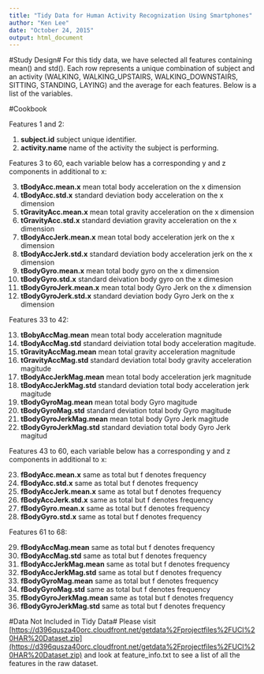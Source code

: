 ```yaml
---
title: "Tidy Data for Human Activity Recognization Using Smartphones"
author: "Ken Lee"
date: "October 24, 2015"
output: html_document
---
```


#Study Design#
For this tidy data, we have selected all features containing mean() and std(). Each row represents a unique combination of subject and an activity (WALKING, WALKING_UPSTAIRS, WALKING_DOWNSTAIRS, SITTING, STANDING, LAYING) and the average for each features. Below is a list of the variables.


#Cookbook

Features 1 and 2:

1. **subject.id**       subject unique identifier.
2. **activity.name**    name of the activity the subject is performing. 

Features 3 to 60, each variable below has a corresponding y and z components in additional to x:

3. **tBodyAcc.mean.x**  mean total body acceleration on the x dimension
4. **tBodyAcc.std.x**   standard deviation body acceleration on the x dimension
5. **tGravityAcc.mean.x** mean total gravity acceleration on the x dimension
6. **tGravityAcc.std.x**        standard deviation gravity acceleration on the x dimension
7. **tBodyAccJerk.mean.x** mean total body acceleration jerk on the x dimension
8. **tBodyAccJerk.std.x**       standard deviation body acceleration jerk on the x dimension
9. **tBodyGyro.mean.x** mean total body gyro on the x dimension
10. **tBodyGyro.std.x** standard deivation body gyro on the x dimesion
11. **tBodyGyroJerk.mean.x**    mean total body Gyro Jerk on the x dimension
12. **tBodyGyroJerk.std.x**     standard deviation body Gyro Jerk on the x dimension

Features 33 to 42:

13. **tBobyAccMag.mean**        mean total body acceleration magnitude
14. **tBodyAccMag.std**         standard deiviation total body acceleration magitude.
15. **tGravityAccMag.mean**     mean total gravity acceleration magnitude
16. **tGravityAccMag.std**      standard deviation total body gravity acceleration magitude
17. **tBodyAccJerkMag.mean**    mean total body acceleration jerk magnitude
18. **tBodyAccJerkMag.std**     standard deviation total body acceleration jerk magitude
19. **tBodyGyroMag.mean**       mean total body Gyro magitude
20. **tBodyGyroMag.std**        standard deviation total body Gyro magitude
21. **tBodyGyroJerkMag.mean**   mean total body Gyro Jerk magitude
22. **tBodyGyroJerkMag.std**    standard deviation total body Gyro Jerk magitud

Features 43 to 60, each variable below has a corresponding y and z components in additional to x:

23. **fBodyAcc.mean.x**         same as total but f denotes frequency
24. **fBodyAcc.std.x**          same as total but f denotes frequency
25. **fBodyAccJerk.mean.x**     same as total but f denotes frequency
26. **fBodyAccJerk.std.x**      same as total but f denotes frequency
27. **fBodyGyro.mean.x**        same as total but f denotes frequency
28. **fBodyGyro.std.x**         same as total but f denotes frequency

Features 61 to 68:

29. **fBodyAccMag.mean**        same as total but f denotes frequency
30. **fBodyAccMag.std**         same as total but f denotes frequency
31. **fBodyAccJerkMag.mean**    same as total but f denotes frequency
32. **fBodyAccJerkMag.std**     same as total but f denotes frequency
33. **fBodyGyroMag.mean**       same as total but f denotes frequency
34. **fBodyGyroMag.std**        same as total but f denotes frequency
35. **fBodyGyroJerkMag.mean**   same as total but f denotes frequency
36. **fBodyGyroJerkMag.std**    same as total but f denotes frequency

#Data Not Included in Tidy Data#
Please visit [https://d396qusza40orc.cloudfront.net/getdata%2Fprojectfiles%2FUCI%20HAR%20Dataset.zip](https://d396qusza40orc.cloudfront.net/getdata%2Fprojectfiles%2FUCI%20HAR%20Dataset.zip) and look at feature_info.txt to see a list of all the features in the raw dataset.
